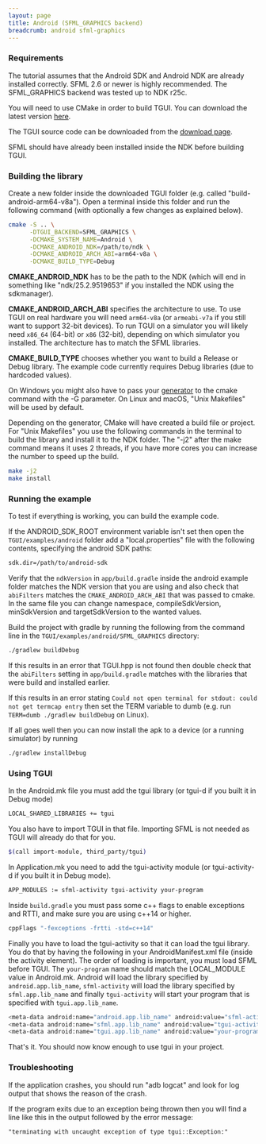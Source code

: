 ```yaml
---
layout: page
title: Android (SFML_GRAPHICS backend)
breadcrumb: android sfml-graphics
---
```


### Requirements

The tutorial assumes that the Android SDK and Android NDK are already installed correctly. SFML 2.6 or newer is highly recommended. The SFML_GRAPHICS backend was tested up to NDK r25c.

You will need to use CMake in order to build TGUI. You can download the latest version [here](https://www.cmake.org/download/).

The TGUI source code can be downloaded from the [download page](/download).

SFML should have already been installed inside the NDK before building TGUI.


### Building the library

Create a new folder inside the downloaded TGUI folder (e.g. called "build-android-arm64-v8a"). Open a terminal inside this folder and run the following command (with optionally a few changes as explained below).
```bash
cmake -S .. \
      -DTGUI_BACKEND=SFML_GRAPHICS \
      -DCMAKE_SYSTEM_NAME=Android \
      -DCMAKE_ANDROID_NDK=/path/to/ndk \
      -DCMAKE_ANDROID_ARCH_ABI=arm64-v8a \
      -DCMAKE_BUILD_TYPE=Debug
```

**CMAKE_ANDROID_NDK** has to be the path to the NDK (which will end in something like "ndk/25.2.9519653" if you installed the NDK using the sdkmanager).

**CMAKE_ANDROID_ARCH_ABI** specifies the architecture to use. To use TGUI on real hardware you will need `arm64-v8a` (or `armeabi-v7a` if you still want to support 32-bit devices). To run TGUI on a simulator you will likely need `x86_64` (64-bit) or `x86` (32-bit), depending on which simulator you installed. The architecture has to match the SFML libraries.

**CMAKE_BUILD_TYPE** chooses whether you want to build a Release or Debug library. The example code currently requires Debug libraries (due to hardcoded values).

On Windows you might also have to pass your [generator](https://cmake.org/cmake/help/v3.0/manual/cmake-generators.7.html) to the cmake command with the -G parameter. On Linux and macOS, "Unix Makefiles" will be used by default.

Depending on the generator, CMake will have created a build file or project. For "Unix Makefiles" you use the following commands in the terminal to build the library and install it to the NDK folder. The "-j2" after the make command means it uses 2 threads, if you have more cores you can increase the number to speed up the build.
```bash
make -j2
make install
```


### Running the example

To test if everything is working, you can build the example code.

If the ANDROID\_SDK\_ROOT environment variable isn't set then open the `TGUI/examples/android` folder add a "local.properties" file with the following contents, specifying the android SDK paths:
```bash
sdk.dir=/path/to/android-sdk
```

Verify that the `ndkVersion` in `app/build.gradle` inside the android example folder matches the NDK version that you are using and also check that `abiFilters` matches the `CMAKE_ANDROID_ARCH_ABI` that was passed to cmake. In the same file you can change namespace, compileSdkVersion, minSdkVersion and targetSdkVersion to the wanted values.

Build the project with gradle by running the following from the command line in the `TGUI/examples/android/SFML_GRAPHICS` directory:
```bash
./gradlew buildDebug
```

If this results in an error that TGUI.hpp is not found then double check that the `abiFilters` setting in `app/build.gradle` matches with the libraries that were build and installed earlier.

If this results in an error stating `Could not open terminal for stdout: could not get termcap entry` then set the TERM variable to dumb (e.g. run `TERM=dumb ./gradlew buildDebug` on Linux).

If all goes well then you can now install the apk to a device (or a running simulator) by running
```bash
./gradlew installDebug
```


### Using TGUI

In the Android.mk file you must add the tgui library (or tgui-d if you built it in Debug mode)
```bash
LOCAL_SHARED_LIBRARIES += tgui
```

You also have to import TGUI in that file. Importing SFML is not needed as TGUI will already do that for you.
```bash
$(call import-module, third_party/tgui)
```

In Application.mk you need to add the tgui-activity module (or tgui-activity-d if you built it in Debug mode).
```bash
APP_MODULES := sfml-activity tgui-activity your-program
```

Inside `build.gradle` you must pass some c++ flags to enable exceptions and RTTI, and make sure you are using c++14 or higher.
```bash
cppFlags "-fexceptions -frtti -std=c++14"
```

Finally you have to load the tgui-activity so that it can load the tgui library. You do that by having the following in your AndroidManifest.xml file (inside the activity element). The order of loading is important, you must load SFML before TGUI. The `your-program` name should match the LOCAL_MODULE value in Android.mk. Android will load the library specified by `android.app.lib_name`, `sfml-activity` will load the library specified by `sfml.app.lib_name` and finally `tgui-activity` will start your program that is specified with `tgui.app.lib_name`.
```bash
<meta-data android:name="android.app.lib_name" android:value="sfml-activity" />
<meta-data android:name="sfml.app.lib_name" android:value="tgui-activity" />
<meta-data android:name="tgui.app.lib_name" android:value="your-program" />
```

That's it. You should now know enough to use tgui in your project.


### Troubleshooting

If the application crashes, you should run "adb logcat" and look for log output that shows the reason of the crash.

If the program exits due to an exception being thrown then you will find a line like this in the output followed by the error message:
```
"terminating with uncaught exception of type tgui::Exception:"
```

